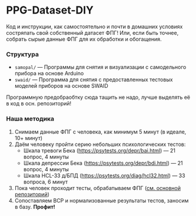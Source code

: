 # PPG-Dataset-DIY

Код и инструкции, как самостоятельно и почти в домашних условиях состряпать свой собственный датасет ФПГ! Или, если быть точнее, собрать сырые данные ФПГ для их обработки и обогащения.


### Структура

- `samopal/` — Программы для снятия и визуализации с самодельного прибора на основе Arduino
- `swaid/` — Программа для снятия с предоставленных тестовых моделей приборов на основе SWAID

Программную предобраобтку сюда тащить не надо, лучше выделять её в код в осн. репозиторий!

### Наша методика

1. Снимаем данные ФПГ с человека, как минимум 5 минут (в идеале, 10+ минут)
2. Даём человеку пройти серию небольших психологических тестов:
   - Шкала тревоги Бека (https://psytests.org/depr/bai.html) — 21 вопрос, 4 минуты
   - Шкала депрессии Бека (https://psytests.org/depr/bdi.html) — 21 вопрос, 4 минуты
   - Шкала HCL-33 д/БПД (https://psytests.org/diag/hcl32.html) — 33 вопроса, 6 минут
3. Пока человек проходит тесты, обрабатываем ФПГ ([см. основной репозиторий](https://github.com/zhabiki/PPG-Suicide-Inclinations))
4. Сопоставляем ВСР и нормализованные результаты тестов, заносим в базу. **Профит!**
